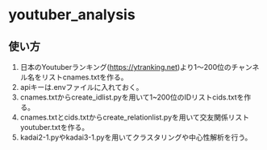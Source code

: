 # youtuber_analysis

## 使い方
1. 日本のYoutuberランキング(https://ytranking.net)より1〜200位のチャンネル名をリストcnames.txtを作る。
2. apiキーは.envファイルに入れておく。
3. cnames.txtからcreate_idlist.pyを用いて1~200位のIDリストcids.txtを作る。
4. cnames.txtとcids.txtからcreate_relationlist.pyを用いて交友関係リストyoutuber.txtを作る。
5. kadai2-1.pyやkadai3-1.pyを用いてクラスタリングや中心性解析を行う。
